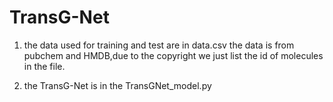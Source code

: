 # TransG-Net
1. the data used for training and test are in data.csv
   the data is from pubchem and HMDB,due to the copyright we just list the id of molecules in the file.

2. the TransG-Net is in the TransGNet_model.py
  

